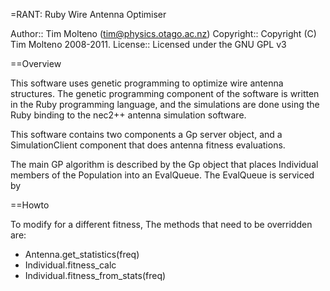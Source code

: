 =RANT: Ruby Wire Antenna Optimiser

Author:: Tim Molteno (tim@physics.otago.ac.nz)
Copyright:: Copyright (C) Tim Molteno 2008-2011.
License:: Licensed under the GNU GPL v3

==Overview

This software uses genetic programming to optimize wire antenna structures. The genetic
programming component of the software is written in the Ruby programming language, and
the simulations are done using the Ruby binding to the nec2++ antenna simulation
software.

This software contains two components a Gp server object, and a SimulationClient component that does
antenna fitness evaluations.

The main GP algorithm is described by the Gp object
that places Individual members of the Population into an EvalQueue. The EvalQueue is serviced
by 


==Howto

To modify for a different fitness, The methods that need to be overridden are:
* Antenna.get_statistics(freq)
* Individual.fitness_calc 
* Individual.fitness_from_stats(freq)

